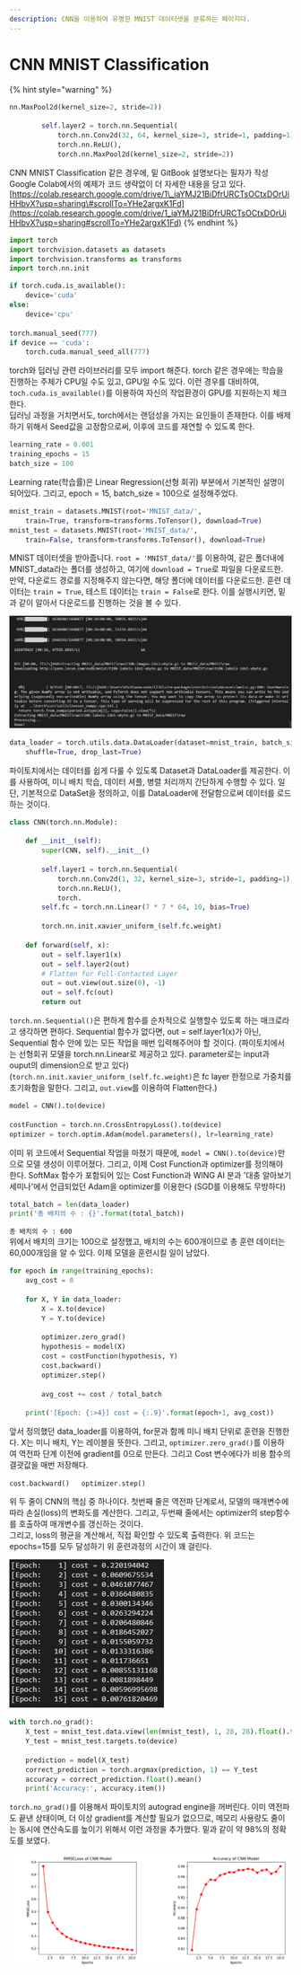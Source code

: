 ```yaml
---
description: CNN을 이용하여 유명한 MNIST 데이터셋을 분류하는 페이지다.
---
```


# CNN MNIST Classification

{% hint style="warning" %}
```python
nn.MaxPool2d(kernel_size=2, stride=2))

        self.layer2 = torch.nn.Sequential(
            torch.nn.Conv2d(32, 64, kernel_size=3, stride=1, padding=1),
            torch.nn.ReLU(),
            torch.nn.MaxPool2d(kernel_size=2, stride=2))

```

CNN MNIST Classification 같은 경우에, 밑 GitBook 설명보다는 필자가 작성 Google Colab에서의 예제가 코드 생략없이 더 자세한 내용을 담고 있다.  
[https://colab.research.google.com/drive/1\_iaYMJ21BiDfrURCTsOCtxDOrUiHHbvX?usp=sharing\#scrollTo=YHe2argxK1Fd](https://colab.research.google.com/drive/1_iaYMJ21BiDfrURCTsOCtxDOrUiHHbvX?usp=sharing#scrollTo=YHe2argxK1Fd)
{% endhint %}

```python
import torch
import torchvision.datasets as datasets
import torchvision.transforms as transforms
import torch.nn.init
```

```python
if torch.cuda.is_available():
    device='cuda'
else:
    device='cpu'

torch.manual_seed(777)
if device == 'cuda':
    torch.cuda.manual_seed_all(777)
```

torch와 딥러닝 관련 라이브러리를 모두 import 해준다. torch 같은 경우에는 학습을 진행하는 주체가 CPU일 수도 있고, GPU일 수도 있다. 이런 경우를 대비하여, `toch.cuda.is_available()`를 이용하여 자신의 작업환경이 GPU를 지원하는지 체크한다.   
딥러닝 과정을 거치면서도, torch에서는 랜덤성을 가지는 요인들이 존재한다. 이를 배제하기 위해서 Seed값을 고정함으로써, 이후에 코드를 재연할 수 있도록 한다.

```python
learning_rate = 0.001
training_epochs = 15
batch_size = 100
```

Learning rate\(학습률\)은 Linear Regression\(선형 회귀\) 부분에서 기본적인 설명이 되어있다. 그리고, epoch = 15, batch\_size = 100으로 설정해주었다. 

```python
mnist_train = datasets.MNIST(root='MNIST_data/',
    train=True, transform=transforms.ToTensor(), download=True)
mnist_test = datasets.MNIST(root='MNIST_data/',
    train=False, transform=transforms.ToTensor(), download=True)
```

MNIST 데이터셋을 받아줍니다. `root = 'MNIST_data/'`를 이용하여, 같은 폴더내에 MNIST\_data라는 폴더를 생성하고, 여기에 `download = True`로 파일을 다운로드한. 만약, 다운로드 경로를 지정해주지 않는다면, 해당 폴더에 데이터를 다운로드한. 훈련 데이터는 `train = True`, 테스트 데이터는 `train = False`로 한다.  이를 실행시키면, 밑과 같이 알아서 다운로드를 진행하는 것을 볼 수 있다.

![](../.gitbook/assets/image%20%2826%29.png)

```python
data_loader = torch.utils.data.DataLoader(dataset=mnist_train, batch_size=batch_size,
    shuffle=True, drop_last=True)
```

파이토치에서는 데이터를 쉽게 다룰 수 있도록 Dataset과 DataLoader를 제공한다. 이를 사용하여, 미니 배치 학습, 데이터 셔플, 병렬 처리까지 간단하게 수행할 수 있다. 일단, 기본적으로 DataSet을 정의하고, 이를 DataLoader에 전달함으로써 데이터를 로드하는 것이다.  

```python
class CNN(torch.nn.Module):

    def __init__(self):
        super(CNN, self).__init__()

        self.layer1 = torch.nn.Sequential(
            torch.nn.Conv2d(1, 32, kernel_size=3, stride=1, padding=1),
            torch.nn.ReLU(),
            torch.
        self.fc = torch.nn.Linear(7 * 7 * 64, 10, bias=True)

        torch.nn.init.xavier_uniform_(self.fc.weight)

    def forward(self, x):
        out = self.layer1(x)
        out = self.layer2(out)
        # Flatten for Full-Contacted Layer 
        out = out.view(out.size(0), -1)
        out = self.fc(out)
        return out
```

`torch.nn.Sequential()`은 편하게 함수를 순차적으로 실행할수 있도록 하는 매크로라고 생각하면 편하다. Sequential 함수가 없다면, out = self.layer1\(x\)가 아닌, Sequential 함수 안에 있는 모든 작업을 매번 입력해주어야 할 것이다. \(파이토치에서는 선형회귀 모델을 torch.nn.Linear로 제공하고 있다. parameter로는 input과 ouput의 dimension으로 받고 있다\)  
\(`torch.nn.init.xavier_uniform_(self.fc.weight)`은 fc layer 한정으로 가중치를 초기화함을 말한다.  그리고, `out.view`를 이용하여 Flatten한다.\)

```python
model = CNN().to(device)

costFunction = torch.nn.CrossEntropyLoss().to(device)
optimizer = torch.optim.Adam(model.parameters(), lr=learning_rate)
```

이미 위 코드에서 Sequential 작업을 마쳤기 때문에, `model = CNN().to(device)`만으로 모델 생성이 이루어졌다. 그리고, 이제 Cost Function과 optimizer를 정의해야 한다. SoftMax 함수가 포함되어 있는 Cost Function과 WING AI 분과 '대충 알아보기 세미나'에서 언급되었던 Adam을  optimizer를 이용한다 \(SGD를 이용해도 무방하다\)

```python
total_batch = len(data_loader)
print('총 배치의 수 : {}'.format(total_batch))
```

`총 배치의 수 : 600`  
위에서 배치의 크기는 100으로 설정했고, 배치의 수는 600개이므로 총 훈련 데이터는 60,000개임을 알 수 있다. 이제 모델을 훈련시킬 일이 남았다.

```python
for epoch in range(training_epochs):
    avg_cost = 0

    for X, Y in data_loader:
        X = X.to(device)
        Y = Y.to(device)

        optimizer.zero_grad()
        hypothesis = model(X)
        cost = costFunction(hypothesis, Y)
        cost.backward()
        optimizer.step()

        avg_cost += cost / total_batch

    print('[Epoch: {:>4}] cost = {:.9}'.format(epoch+1, avg_cost))
```

앞서 정의했던 data\_loader를 이용하여, for문과 함께 미니 배치 단위로 훈련을 진행한다. X는 미니 배치, Y는 레이블을 뜻한다. 그리고, `optimizer.zero_grad()`를 이용하여 역전파 단계 이전에 gradient를 0으로 만든다. 그리고 Cost 변수에다가 비용 함수의 결괏값을 매번 저장해다.

`cost.backward()  
optimizer.step()`

위 두 줄이 CNN의 핵심 중 하나이다. 첫번째 줄은 역전파 단계로서, 모델의 매개변수에 따라 손실\(loss\)의 변화도를 계산한다. 그리고, 두번째 줄에서는 optimizer의 step함수를 호출하여 매개변수를 갱신하는 것이다.   
그리고, loss의 평균을 계산해서, 직접 확인할 수 있도록 출력한다. 위 코드는 epochs=15를 모두 달성하기 위 훈련과정의 시간이 꽤 걸린다.

![](../.gitbook/assets/image%20%2813%29.png)

```python
with torch.no_grad():
    X_test = mnist_test.data.view(len(mnist_test), 1, 28, 28).float().to(device)
    Y_test = mnist_test.targets.to(device)

    prediction = model(X_test)
    correct_prediction = torch.argmax(prediction, 1) == Y_test
    accuracy = correct_prediction.float().mean()
    print('Accuracy:', accuracy.item())
```

`torch.no_grad()`를 이용해서 파이토치의 autograd engine을 꺼버린다. 이미 역전파도 끝낸 상태이며, 더 이상 gradient를 계산할 필요가 없으므로, 메모리 사용량도 줄이는 동시에 연산속도를 높이기 위해서 이런 과정을 추가했다. 밑과 같이 약 98%의 정확도를 보였다.

![](../.gitbook/assets/figure_1.png)

